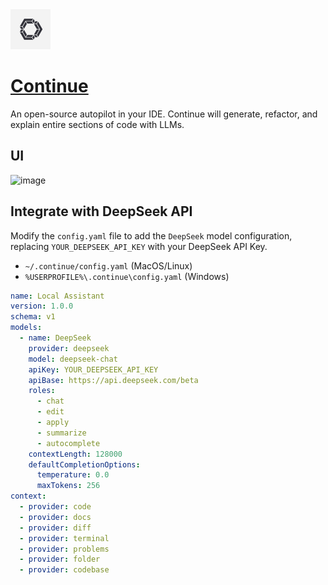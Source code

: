 <img src="https://github.com/continuedev/continue/blob/main/docs/static/img/logo.png?raw=true" width="64" height="auto" />

# [Continue](https://continue.dev/)

An open-source autopilot in your IDE.
Continue will generate, refactor, and explain entire sections of code with LLMs.

## UI

![image](https://github.com/deepseek-ai/awesome-deepseek-integration/assets/59196087/094e9dc8-03d0-493d-95fb-6129a42a35bd)

## Integrate with DeepSeek API

Modify the `config.yaml` file to add the `DeepSeek` model configuration, replacing `YOUR_DEEPSEEK_API_KEY` with your DeepSeek API Key.

* `~/.continue/config.yaml` (MacOS/Linux)
* `%USERPROFILE%\.continue\config.yaml` (Windows)

```yaml
name: Local Assistant
version: 1.0.0
schema: v1
models:
  - name: DeepSeek
    provider: deepseek
    model: deepseek-chat
    apiKey: YOUR_DEEPSEEK_API_KEY
    apiBase: https://api.deepseek.com/beta
    roles:
      - chat
      - edit
      - apply
      - summarize
      - autocomplete
    contextLength: 128000
    defaultCompletionOptions:
      temperature: 0.0
      maxTokens: 256
context:
  - provider: code
  - provider: docs
  - provider: diff
  - provider: terminal
  - provider: problems
  - provider: folder
  - provider: codebase
```
